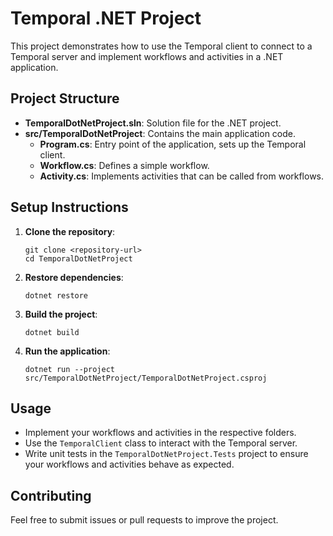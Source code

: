 # Temporal .NET Project

This project demonstrates how to use the Temporal client to connect to a Temporal server and implement workflows and activities in a .NET application.

## Project Structure

- **TemporalDotNetProject.sln**: Solution file for the .NET project.
- **src/TemporalDotNetProject**: Contains the main application code.
  - **Program.cs**: Entry point of the application, sets up the Temporal client.
  - **Workflow.cs**: Defines a simple workflow.
  - **Activity.cs**: Implements activities that can be called from workflows.


## Setup Instructions

1. **Clone the repository**:
   ```
   git clone <repository-url>
   cd TemporalDotNetProject
   ```

2. **Restore dependencies**:
   ```
   dotnet restore
   ```

3. **Build the project**:
   ```
   dotnet build
   ```

4. **Run the application**:
   ```
   dotnet run --project src/TemporalDotNetProject/TemporalDotNetProject.csproj
   ```

## Usage

- Implement your workflows and activities in the respective folders.
- Use the `TemporalClient` class to interact with the Temporal server.
- Write unit tests in the `TemporalDotNetProject.Tests` project to ensure your workflows and activities behave as expected.

## Contributing

Feel free to submit issues or pull requests to improve the project.